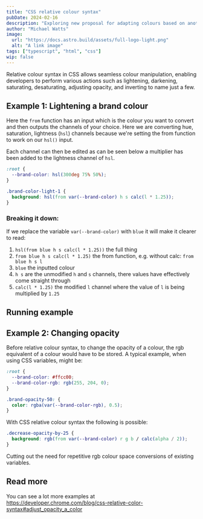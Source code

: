 ```yaml
---
title: "CSS relative colour syntax"
pubDate: 2024-02-16
description: "Exploring new proposal for adapting colours based on another colour's channels and values"
author: "Michael Watts"
image:
  url: "https://docs.astro.build/assets/full-logo-light.png"
  alt: "A link image"
tags: ["typescript", "html", "css"]
wip: false
---
```


Relative colour syntax in CSS allows seamless colour manipulation, enabling developers to perform various actions such as lightening, darkening, saturating, desaturating, adjusting opacity, and inverting to name just a few.

## Example 1: Lightening a brand colour

Here the `from` function has an input which is the colour you want to convert and then outputs the channels of your choice.
Here we are converting hue, saturation, lightness (`hsl`) channels because we're setting the from function to work on our `hsl()` input.

Each channel can then be edited as can be seen below a multiplier has been added to the lightness channel of `hsl`.

```css
:root {
  --brand-color: hsl(300deg 75% 50%);
}

.brand-color-light-1 {
  background: hsl(from var(--brand-color) h s calc(l * 1.25));
}
```

### Breaking it down:

If we replace the variable `var(--brand-color)` with `blue` it will make it clearer to read:

1. `hsl(from blue h s calc(l * 1.25))` the full thing
2. `from blue h s calc(l * 1.25)` the from function, e.g. without calc: `from blue h s l`
3. `blue` the inputted colour
4. `h s` are the unmodified `h` and `s` channels, there values have effectively come straight through
5. `calc(l * 1.25)` the modified `l` channel where the value of `l` is being multiplied by `1.25`

## Running example

<relative-color-syntax-example></relative-color-syntax-example>

## Example 2: Changing opacity

Before relative colour syntax, to change the opacity of a colour, the rgb equivalent of a colour would have to be stored. A typical example, when using CSS variables, might be:

```css
:root {
  --brand-color: #ffcc00;
  --brand-color-rgb: rgb(255, 204, 0);
}

.brand-opacity-50: {
  color: rgba(var(--brand-color-rgb), 0.5);
}
```

With CSS relative colour syntax the following is possible:

```css
.decrease-opacity-by-25 {
  background: rgb(from var(--brand-color) r g b / calc(alpha / 2));
}
```

Cutting out the need for repetitive rgb colour space conversions of existing variables.

## Read more

You can see a lot more examples at https://developer.chrome.com/blog/css-relative-color-syntax#adjust_opacity_a_color
